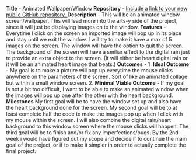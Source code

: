 **Title** - Animated Wallpaper/Window
**Repository** - [Include a link to your new public GitHub repository. 
](https://github.com/nxccmmm/animated-wallpaper.git)
**Description** - This will be an animated window screen/wallpaper. This will lead more into the arts-y side of the project, since it will just be displaying images on to the window.
**Features** - Everytime I click on the screen an imported image will pop up in its place and stay until we exit the window. I will try to make it have a max of 5 images on the screen. 
               The window will have the option to quit the screen. The background of the screen will have a smiliar effect to the digital rain just to provide an extra object to the screen. 
               (It will either be heart digital rain or it will be an animated heart image that beats.)
**Outcomes** -
    1. **Ideal Outcome** -  My goal is to make a picture will pop up everytime the mouse clicks anywhere on the parameters of the screen. Sort of like an animated collage but within a small window screen.
    2. **Minimal Viable Outcome** - If my goal is not a bit too difficult, I want to be able to make an animated window when the images will pop up one after the other with the heart background.
**Milestones** My first goal will be to have the window set up and also have the heart background done for the screen. My second goal will be to at least complete half the code to make the images pop up when I click with my mouse within the screen. I will also combine the digital rain/heart background to this window screen where the mouse clicks will happen. The third goal will be to finish and/or fix any imperfections/bugs. By the 2nd week i would have figured out my scope and decide if to continue the main goal of the project, or if to make it simpler in order to actually complete the final project.
